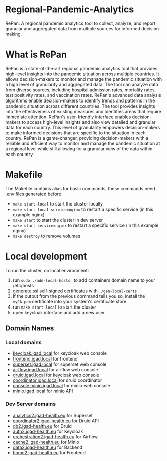 # Regional-Pandemic-Analytics

RePan: A regional pandemic analytics tool to collect, analyze, and report granular and aggregated data from multiple sources for informed decision-making.

# What is RePan

RePan is a state-of-the-art regional pandemic analytics tool that provides high-level insights into the pandemic situation across multiple countries. It allows decision-makers to monitor and manage the pandemic situation with a high level of granularity and aggregated data. The tool can analyze data from diverse sources, including hospital admission rates, mortality rates, test positivity rates, and vaccination rates.
RePan's advanced data analysis algorithms enable decision-makers to identify trends and patterns in the pandemic situation across different countries. The tool provides insights into the effectiveness of existing measures and identifies areas that require immediate attention.
RePan's user-friendly interface enables decision-makers to access high-level insights and also view detailed and granular data for each country. This level of granularity empowers decision-makers to make informed decisions that are specific to the situation in each country.
RePan is a game-changer, providing decision-makers with a reliable and efficient way to monitor and manage the pandemic situation at a regional level while still allowing for a granular view of the data within each country.

# Makefile

The Makefile contains alias for basic commands, these commands need .env files generated before

- `make start-local` to start the cluster locally
- `make start-local service=nginx` to restart a specific service (in this example nginx)
- `make start` to start the cluster in dev server
- `make start service=nginx` to restart a specific service (in this example nginx)
- `make destroy` to remove volumes

# Local development

To run the cluster, on local environment:

1. run `sudo ./add-local-hosts
` to add containers domain name to your /etc/hosts
2. generate ssl self-signed certificates with `./gen-local-certs`
3. If the output from the previous command tells you so, install the `myCA.pem` certificate into your system's certificate store
4. run `make start-local` to start the cluster
5. open keycloak interface and add a new user

## Domain Names

### Local domains

- [keycloak.igad.local](https://keycloak.igad.local "keyclaok.igad.local") for keycloak web console
- [frontend.igad.local](https://frontend.igad.local "front.igad.local") for frontend
- [superset.igad.local](https://superset.igad.local "keyclaok.igad.local") for superset web console
- [airflow.igad.local](https://airflow.igad.local "airflow.igad.local") for airflow web console
- [druid.igad.local](https://druid.igad.local "druid.igad.local") for keycloak web console
- [coordinator.igad.local](https://coordinator.igad.local "coordinator.igad.local") for druid coordinator
- [console.minio.igad.local](https://minio.igad.local "minio.igad.local") for minio web console
- [minio.igad.local](https://minio.igad.local "minio.igad.local") for minio API

### Dev Server domains

- [analytics2.igad-health.eu](https://analytics2.igad-health.eu) for Superset
- [coordinator2.igad-health.eu](https://coordinator2.igad-health.eu) for Druid API
- [db2.igad-health.eu](https://db2.igad-health.eu) for Druid
- [auth2.igad-health.eu](https://auth2.igad-health.eu) for Keycloak
- [orchestration2.igad-health.eu](https://orchestration2.igad-health.eu) for Airflow
- [cache2.igad-health.eu](https://cache2.igad-health.eu) for Minio
- [data2.igad-health.eu](https://data2.igad-health.eu) for Backend
- [home2.igad-health.eu](https://home2.igad-health.eu) for Frontend
